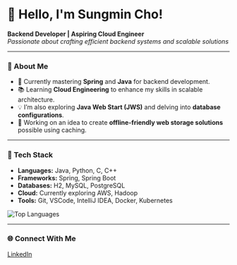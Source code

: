 # 👋 Hello, I'm Sungmin Cho!

**Backend Developer | Aspiring Cloud Engineer**  
*Passionate about crafting efficient backend systems and scalable solutions*

---

### 🚀 About Me
- 🌱 Currently mastering **Spring** and **Java** for backend development.
- 📚 Learning **Cloud Engineering** to enhance my skills in scalable architecture.
- 💡 I’m also exploring **Java Web Start (JWS)** and delving into **database configurations**.
- 💼 Working on an idea to create **offline-friendly web storage solutions** possible using caching.

---

### 🔧 Tech Stack
- **Languages:** Java, Python, C, C++
- **Frameworks:** Spring, Spring Boot
- **Databases:** H2, MySQL, PostgreSQL
- **Cloud:** Currently exploring AWS, Hadoop
- **Tools:** Git, VSCode, IntelliJ IDEA, Docker, Kubernetes

![Top Languages](https://github-readme-stats.vercel.app/api/top-langs/?username=samcho02&layout=compact&theme=radical)

---

### 🌐 Connect With Me
[LinkedIn](https://www.linkedin.com/in/sungmincho0930)
